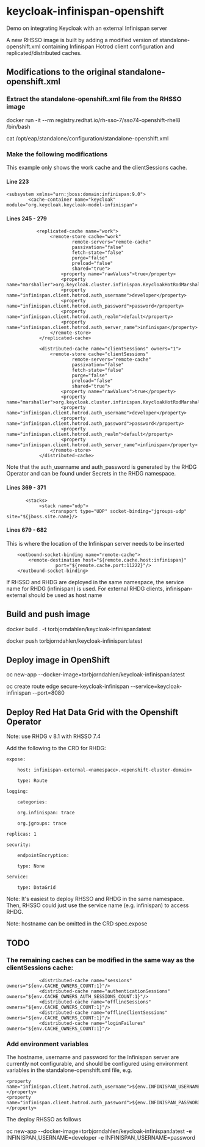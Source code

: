 # keycloak-infinispan-openshift
Demo on integrating Keycloak with an external Infinispan server

A new RHSSO image is built by adding a modified version of standalone-openshift.xml containing Infinispan Hotrod client configuration and replicated/distributed caches.

## Modifications to the original standalone-openshift.xml

### Extract the standalone-openshift.xml file from the RHSSO image
docker run -it --rm registry.redhat.io/rh-sso-7/sso74-openshift-rhel8 /bin/bash

cat /opt/eap/standalone/configuration/standalone-openshift.xml

### Make the following modifications
This example only shows the work cache and the clientSessions cache.

#### Line 223

    <subsystem xmlns="urn:jboss:domain:infinispan:9.0">
            <cache-container name="keycloak" module="org.keycloak.keycloak-model-infinispan">

#### Lines 245 - 279

               <replicated-cache name="work">
                    <remote-store cache="work" 
                            remote-servers="remote-cache" 
                            passivation="false"
                            fetch-state="false"
                            purge="false"
                            preload="false"
                            shared="true">
                        <property name="rawValues">true</property>
                        <property name="marshaller">org.keycloak.cluster.infinispan.KeycloakHotRodMarshallerFactory</property>
                        <property name="infinispan.client.hotrod.auth_username">developer</property>
                        <property name="infinispan.client.hotrod.auth_password">password</property>
                        <property name="infinispan.client.hotrod.auth_realm">default</property>
                        <property name="infinispan.client.hotrod.auth_server_name">infinispan</property>
                    </remote-store>
                </replicated-cache>

                <distributed-cache name="clientSessions" owners="1">
                    <remote-store cache="clientSessions" 
                            remote-servers="remote-cache" 
                            passivation="false"
                            fetch-state="false"
                            purge="false"
                            preload="false"
                            shared="true">
                        <property name="rawValues">true</property>
                        <property name="marshaller">org.keycloak.cluster.infinispan.KeycloakHotRodMarshallerFactory</property>
                        <property name="infinispan.client.hotrod.auth_username">developer</property>
                        <property name="infinispan.client.hotrod.auth_password">password</property>
                        <property name="infinispan.client.hotrod.auth_realm">default</property>
                        <property name="infinispan.client.hotrod.auth_server_name">infinispan</property>
                    </remote-store>
                </distributed-cache>



Note that the auth_username and auth_password is generated by the RHDG Operator and can be found under Secrets in the RHDG namespace.

#### Lines 369 - 371

           <stacks>
                <stack name="udp">
                    <transport type="UDP" socket-binding="jgroups-udp" site="${jboss.site.name}/>


#### Lines 679 - 682

This is where the location of the Infinispan server needs to be inserted

        <outbound-socket-binding name="remote-cache"> 
            <remote-destination host="${remote.cache.host:infinispan}" 
                      port="${remote.cache.port:11222}"/> 
        </outbound-socket-binding>

If RHSSO and RHDG are deployed in the same namespace, the service name for RHDG (infinispan) is used.
For external RHDG clients, infinispan-external should be used as host name 

## Build and push image

docker build . -t torbjorndahlen/keycloak-infinispan:latest

docker push torbjorndahlen/keycloak-infinispan:latest

## Deploy image in OpenShift

oc new-app --docker-image=torbjorndahlen/keycloak-infinispan:latest

oc create route edge secure-keycloak-infinispan --service=keycloak-infinispan --port=8080

## Deploy Red Hat Data Grid with the Openshift Operator

Note: use RHDG v 8.1 with RHSSO 7.4

Add the following to the CRD for RHDG:

    expose:

        host: infinispan-external-<namespace>.<openshift-cluster-domain>

        type: Route

    logging:

        categories:

        org.infinispan: trace

        org.jgroups: trace

    replicas: 1

    security:

        endpointEncryption:

        type: None

    service:

        type: DataGrid


Note: It's easiest to deploy RHSSO and RHDG in the same namespace. Then, RHSSO could just use the service name (e.g. infinispan) to access RHDG.

Note: hostname can be omitted in the CRD spec.expose

## TODO

### The remaining caches can be modified in the same way as the clientSessions cache:

                <distributed-cache name="sessions" owners="${env.CACHE_OWNERS_COUNT:1}"/>
                <distributed-cache name="authenticationSessions" owners="${env.CACHE_OWNERS_AUTH_SESSIONS_COUNT:1}"/>
                <distributed-cache name="offlineSessions" owners="${env.CACHE_OWNERS_COUNT:1}"/>               
                <distributed-cache name="offlineClientSessions" owners="${env.CACHE_OWNERS_COUNT:1}"/>
                <distributed-cache name="loginFailures" owners="${env.CACHE_OWNERS_COUNT:1}"/>


### Add environment variables

The hostname, username and password for the Infinispan server are currently not configurable, and should be 
configured using environment variables in the standalone-openshift.xml file, e.g.

    <property name="infinispan.client.hotrod.auth_username">${env.INFINISPAN_USERNAME}</property>
    <property name="infinispan.client.hotrod.auth_password">${env.INFINISPAN_PASSWORD}</property>

The deploy RHSSO as follows

oc new-app --docker-image=torbjorndahlen/keycloak-infinispan:latest -e INFINISPAN_USERNAME=developer -e INFINISPAN_USERNAME=password


